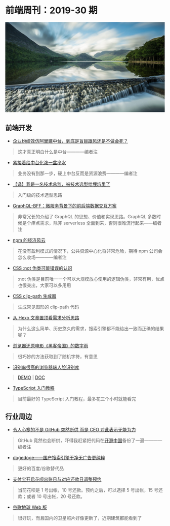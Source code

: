 # 前端周刊：2019-30 期

[![](/img/bing/20190802.png?imageView2/2/w/960)](https://cn.bing.com/search?q=%E5%85%8B%E6%8B%89%E8%8E%AB%E5%85%8B%E6%B9%96%E4%B8%8A%E7%9A%84%E5%80%92%E5%BD%B1)

## 前端开发

- [企业纷纷效仿阿里建中台，到底是盲目跟风还是不做会死？](https://www.infoq.cn/article/HtYOyefY_eJOt6qjo3AJ)

> 这才真正明白什么是中台————编者注

- [紧接着给中台化泼一盆冷水](https://mp.weixin.qq.com/s/fQ98fe3XH6imxzNhwiNaNA)

> 业务没有到那一步，硬上中台反而是资源浪费————编者注

- [【译】我是一名技术总监，被技术选型给埋坑里了](https://www.infoq.cn/article/r9jZjsB8JYAB5*X7aogH)

> 入门级的技术选型思路

- [GraphQL-BFF：微服务背景下的前后端数据交互方案](https://mp.weixin.qq.com/s?__biz=MjM5MTA1MjAxMQ==&mid=2651233171&idx=1&sn=6f2550d9433dbb75d52d0aa718ef8801)

> 非常冗长的介绍了 GraphQL 的思想、价值和实现思路。GraphQL 多数时候是个痒点需求，除非 serverless 全面到来，否则很难流行起来——编者注

- [npm 的经济风云](https://juejin.im/post/5d2d9e7af265da1b8b2b91ca)

> 在没有盈利模式的情况下，公共资源中心化将非常危险，期待 npm 公司会怎么收场————编者注

- [CSS :not 伪类可能错误的认识](https://www.zhangxinxu.com/wordpress/2019/07/css-not-pseudo-class/)

> :not 伪类是目前唯一一个可以大规模放心使用的逻辑伪类，非常有用，优点也很突出，大家可以多用用

- [CSS clip-path 生成器](https://www.html.cn/tool/css-clip-path/)

> 生成常见图形的 clip-path 代码

- [从 Hexo 文章置顶看需求分析思路](https://refined-x.com/2019/08/02/top-article/)

> 为什么这么简单、历史悠久的需求，搜索引擎都不能给出一致而正确的结果呢？

- [浏览器还原电影《黑客帝国》的数字雨](https://codepen.io/yuanchuan/pen/YoqWeR)

> 很巧妙的方法获取到了随机字符，有意思

- [识别率很高的浏览器端人脸识别库](https://github.com/justadudewhohacks/face-api.js)

> [DEMO](https://justadudewhohacks.github.io/face-api.js/face_and_landmark_detection) | [DOC](https://justadudewhohacks.github.io/face-api.js/docs/globals.html)

- [TypeScript 入门教程](https://ts.xcatliu.com/)

> 目前最好的 TypeScript 入门教程，最多花三个小时就能看完

## 行业周边

- [令人心寒的不是 GitHub 突然断供 而是 CEO 对此表示无能为力](https://www.cnbeta.com/articles/tech/872905.htm)

> GitHub 竟然也会断供，吓得我赶紧把代码在[开源中国](https://gitee.com/enterprises?invite_code=flxe)备份了一遍————编者注

- [dogedoge——国产搜索引擎干净无广告更纯粹](https://www.dogedoge.com/)

> 更好的百度/谷歌替代品

- [支付宝开启花呗出账日与对应还款日调整预约](https://www.cnbeta.com/articles/tech/873069.htm)

> 当前花呗是 1 号出帐，10 号还款。预约之后，可以选择 5 号出帐，15 号还款；或者 10 号出帐，20 号还款。

- [谷歌地球 Web 版](https://earth.google.com/web)

> 很好玩，而且国内的卫星照片好像更新了，近期建筑都能看到了
